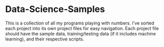 # Data-Science-Samples
This is a collection of all my programs playing with numbers.
I've sorted each project into its own project files for easy navigation.
Each project file should have the sample data, training/testing data (if it includes machine learning), and their respective scripts.
